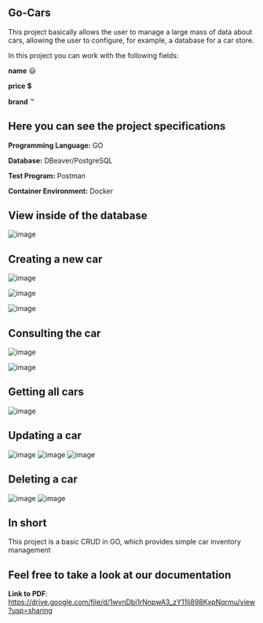 ## Go-Cars


This project basically allows the user to manage a large mass of data about cars, allowing the user to configure, for example, a database for a car store.

In this project you can work with the following fields:

**name** 😃

**price** 💲

**brand** ™

## Here you can see the project specifications


**Programming Language:** GO

**Database:** DBeaver/PostgreSQL

**Test Program:** Postman

**Container Environment:** Docker

## View inside of the database


![image](https://github.com/DEEPLERZERA/go-cars/assets/73613620/fd16157f-50b6-4314-b909-c621e4303bd0)

## Creating a new car


![image](https://github.com/DEEPLERZERA/go-cars/assets/73613620/77430f01-2d7f-410f-82be-ef17e99f15a2)

![image](https://github.com/DEEPLERZERA/go-cars/assets/73613620/a133f940-21c2-46d7-ab5c-ec63f8df5ce5)

![image](https://github.com/DEEPLERZERA/go-cars/assets/73613620/0e0e9c3d-eb13-48b6-b35f-dd4ff1496450)

## Consulting the car


![image](https://github.com/DEEPLERZERA/go-cars/assets/73613620/2eca017c-a213-41ad-ab10-bc4ef54d488d)

![image](https://github.com/DEEPLERZERA/go-cars/assets/73613620/f6fa1f9a-b1f1-4ebd-87c0-9266862d974a)

## Getting all cars


![image](https://github.com/DEEPLERZERA/go-cars/assets/73613620/21e392be-ae63-4d75-b2a2-7c58d50e26e0)

## Updating a car


![image](https://github.com/DEEPLERZERA/go-cars/assets/73613620/8ccd6fe3-ceeb-4723-8455-f03a19d7ac39)
![image](https://github.com/DEEPLERZERA/go-cars/assets/73613620/67e5233b-0217-41ad-a28a-f03a2f7215b9)
![image](https://github.com/DEEPLERZERA/go-cars/assets/73613620/90e616bc-c9ff-41ac-8e56-682fc80d881c)


## Deleting a car


![image](https://github.com/DEEPLERZERA/go-cars/assets/73613620/c2c5165c-c62c-4844-ba34-b69830abb320)
![image](https://github.com/DEEPLERZERA/go-cars/assets/73613620/96225c81-a69f-4fcf-9238-a0ccabe644f2)


## In short


This project is a basic CRUD in GO, which provides simple car inventory management

## Feel free to take a look at our documentation

**Link to PDF**: https://drive.google.com/file/d/1wvnDbi1rNnpwA3_zY11lj898KxpNqrmu/view?usp=sharing 















